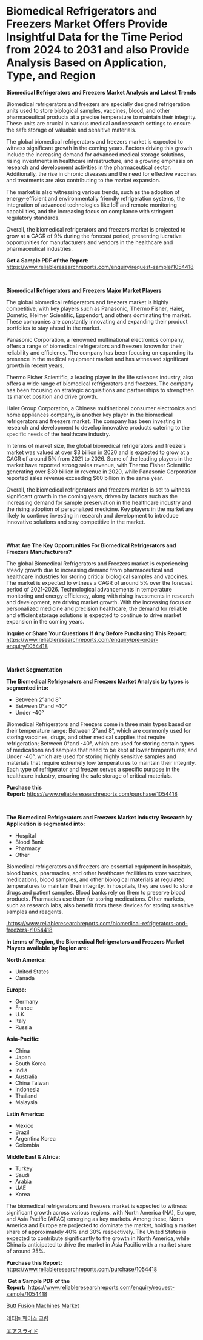 <p><h1>Biomedical Refrigerators and Freezers Market Offers Provide Insightful Data for the Time Period from 2024 to 2031 and also Provide Analysis Based on Application, Type, and Region</h1></p><p><strong>Biomedical Refrigerators and Freezers Market Analysis and Latest Trends</strong></p>
<p><p>Biomedical refrigerators and freezers are specially designed refrigeration units used to store biological samples, vaccines, blood, and other pharmaceutical products at a precise temperature to maintain their integrity. These units are crucial in various medical and research settings to ensure the safe storage of valuable and sensitive materials.</p><p>The global biomedical refrigerators and freezers market is expected to witness significant growth in the coming years. Factors driving this growth include the increasing demand for advanced medical storage solutions, rising investments in healthcare infrastructure, and a growing emphasis on research and development activities in the pharmaceutical sector. Additionally, the rise in chronic diseases and the need for effective vaccines and treatments are also contributing to the market expansion.</p><p>The market is also witnessing various trends, such as the adoption of energy-efficient and environmentally friendly refrigeration systems, the integration of advanced technologies like IoT and remote monitoring capabilities, and the increasing focus on compliance with stringent regulatory standards.</p><p>Overall, the biomedical refrigerators and freezers market is projected to grow at a CAGR of 9% during the forecast period, presenting lucrative opportunities for manufacturers and vendors in the healthcare and pharmaceutical industries.</p></p>
<p><strong>Get a Sample PDF of the Report:&nbsp;</strong> <a href="https://www.reliableresearchreports.com/enquiry/request-sample/1054418">https://www.reliableresearchreports.com/enquiry/request-sample/1054418</a></p>
<p>&nbsp;</p>
<p><strong>Biomedical Refrigerators and Freezers Major Market Players</strong></p>
<p><p>The global biomedical refrigerators and freezers market is highly competitive, with key players such as Panasonic, Thermo Fisher, Haier, Dometic, Helmer Scientific, Eppendorf, and others dominating the market. These companies are constantly innovating and expanding their product portfolios to stay ahead in the market.</p><p>Panasonic Corporation, a renowned multinational electronics company, offers a range of biomedical refrigerators and freezers known for their reliability and efficiency. The company has been focusing on expanding its presence in the medical equipment market and has witnessed significant growth in recent years.</p><p>Thermo Fisher Scientific, a leading player in the life sciences industry, also offers a wide range of biomedical refrigerators and freezers. The company has been focusing on strategic acquisitions and partnerships to strengthen its market position and drive growth.</p><p>Haier Group Corporation, a Chinese multinational consumer electronics and home appliances company, is another key player in the biomedical refrigerators and freezers market. The company has been investing in research and development to develop innovative products catering to the specific needs of the healthcare industry.</p><p>In terms of market size, the global biomedical refrigerators and freezers market was valued at over $3 billion in 2020 and is expected to grow at a CAGR of around 5% from 2021 to 2026. Some of the leading players in the market have reported strong sales revenue, with Thermo Fisher Scientific generating over $30 billion in revenue in 2020, while Panasonic Corporation reported sales revenue exceeding $60 billion in the same year.</p><p>Overall, the biomedical refrigerators and freezers market is set to witness significant growth in the coming years, driven by factors such as the increasing demand for sample preservation in the healthcare industry and the rising adoption of personalized medicine. Key players in the market are likely to continue investing in research and development to introduce innovative solutions and stay competitive in the market.</p></p>
<p>&nbsp;</p>
<p><strong>What Are The Key Opportunities For Biomedical Refrigerators and Freezers Manufacturers?</strong></p>
<p><p>The global Biomedical Refrigerators and Freezers market is experiencing steady growth due to increasing demand from pharmaceutical and healthcare industries for storing critical biological samples and vaccines. The market is expected to witness a CAGR of around 5% over the forecast period of 2021-2026. Technological advancements in temperature monitoring and energy efficiency, along with rising investments in research and development, are driving market growth. With the increasing focus on personalized medicine and precision healthcare, the demand for reliable and efficient storage solutions is expected to continue to drive market expansion in the coming years.</p></p>
<p><strong>Inquire or Share Your Questions If Any Before Purchasing This Report:</strong> <a href="https://www.reliableresearchreports.com/enquiry/pre-order-enquiry/1054418">https://www.reliableresearchreports.com/enquiry/pre-order-enquiry/1054418</a></p>
<p>&nbsp;</p>
<p><strong>Market Segmentation</strong></p>
<p><strong>The Biomedical Refrigerators and Freezers Market Analysis by types is segmented into:</strong></p>
<p><ul><li>Between 2°and 8°</li><li>Between 0°and -40°</li><li>Under -40°</li></ul></p>
<p><p>Biomedical Refrigerators and Freezers come in three main types based on their temperature range: Between 2°and 8°, which are commonly used for storing vaccines, drugs, and other medical supplies that require refrigeration; Between 0°and -40°, which are used for storing certain types of medications and samples that need to be kept at lower temperatures; and Under -40°, which are used for storing highly sensitive samples and materials that require extremely low temperatures to maintain their integrity. Each type of refrigerator and freezer serves a specific purpose in the healthcare industry, ensuring the safe storage of critical materials.</p></p>
<p><strong>Purchase this Report:&nbsp;</strong><a href="https://www.reliableresearchreports.com/purchase/1054418">https://www.reliableresearchreports.com/purchase/1054418</a></p>
<p>&nbsp;</p>
<p><strong>The Biomedical Refrigerators and Freezers Market Industry Research by Application is segmented into:</strong></p>
<p><ul><li>Hospital</li><li>Blood Bank</li><li>Pharmacy</li><li>Other</li></ul></p>
<p><p>Biomedical refrigerators and freezers are essential equipment in hospitals, blood banks, pharmacies, and other healthcare facilities to store vaccines, medications, blood samples, and other biological materials at regulated temperatures to maintain their integrity. In hospitals, they are used to store drugs and patient samples. Blood banks rely on them to preserve blood products. Pharmacies use them for storing medications. Other markets, such as research labs, also benefit from these devices for storing sensitive samples and reagents.</p></p>
<p><a href="https://www.reliableresearchreports.com/biomedical-refrigerators-and-freezers-r1054418">&nbsp;https://www.reliableresearchreports.com/biomedical-refrigerators-and-freezers-r1054418</a></p>
<p><strong>In terms of Region, the Biomedical Refrigerators and Freezers Market Players available by Region are:</strong></p>
<p>
    <p> <strong> North America: </strong>
        <ul>
            <li>United States</li>
            <li>Canada</li>
        </ul>
        </p> 
    <p> <strong> Europe: </strong>
        <ul>
            <li>Germany</li>
            <li>France</li>
            <li>U.K.</li>
            <li>Italy</li>
            <li>Russia</li>
        </ul>
        </p> 
    <p> <strong> Asia-Pacific: </strong>
        <ul>
            <li>China</li>
            <li>Japan</li>
            <li>South Korea</li>
            <li>India</li>
            <li>Australia</li>
            <li>China Taiwan</li>
            <li>Indonesia</li>
            <li>Thailand</li>
            <li>Malaysia</li>
        </ul>
        </p> 
    <p> <strong> Latin America: </strong>
        <ul>
            <li>Mexico</li>
            <li>Brazil</li>
            <li>Argentina Korea</li>
            <li>Colombia</li>
        </ul>
        </p> 
    <p> <strong> Middle East & Africa: </strong>
        <ul>
            <li>Turkey</li>
            <li>Saudi</li>
            <li>Arabia</li>
            <li>UAE</li>
            <li>Korea</li>
        </ul>
    </p>
    </p>
<p><p>The biomedical refrigerators and freezers market is expected to witness significant growth across various regions, with North America (NA), Europe, and Asia Pacific (APAC) emerging as key markets. Among these, North America and Europe are projected to dominate the market, holding a market share of approximately 40% and 30% respectively. The United States is expected to contribute significantly to the growth in North America, while China is anticipated to drive the market in Asia Pacific with a market share of around 25%.</p></p>
<p><strong>Purchase this Report: </strong><a href="https://www.reliableresearchreports.com/purchase/1054418">https://www.reliableresearchreports.com/purchase/1054418</a></p>
<p>&nbsp;<strong>Get a Sample PDF of the Report:&nbsp;&nbsp;</strong><a href="https://www.reliableresearchreports.com/enquiry/request-sample/1054418">https://www.reliableresearchreports.com/enquiry/request-sample/1054418</a></p>
<p><strong></strong></p>
<p><p><a href="https://github.com/GroverBarry/Market-Research-Report-List-4/blob/main/butt-fusion-machines-market.md">Butt Fusion Machines Market</a></p><p><a href="https://github.com/idcefvhkdut6/Market-Research-Report-List-1/blob/main/315329225962.md">레티놀 페이스 크림</a></p><p><a href="https://github.com/ppmazlotr77499/Market-Research-Report-List-1/blob/main/221569728495.md">エアスライド</a></p></p>